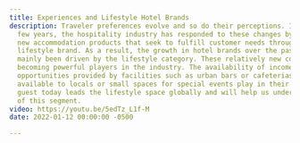 ```yaml
---
title: Experiences and Lifestyle Hotel Brands
description: Traveler preferences evolve and so do their perceptions. In the last
  few years, the hospitality industry has responded to these changes by developing
  new accommodation products that seek to fulfill customer needs through so-called
  lifestyle brand. As a result, the growth in hotel brands over the past decade has
  mainly been driven by the lifestyle category. These relatively new concepts are
  becoming powerful players in the industry. The availability of income-generating
  opportunities provided by facilities such as urban bars or cafeterias, meeting rooms
  available to locals or small spaces for special events play in their favor. Our
  guest today leads the lifestyle space globally and will help us understand the uniqueness
  of this segment.
video: https://youtu.be/5edTz_L1f-M
date: 2022-01-12 00:00:00 -0500

---
```

